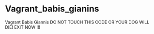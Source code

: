 # Vagrant_babis_gianins
Vagrant Babis Giannis
DO NOT TOUCH THIS CODE OR YOUR DOG WILL DIE! 
EXIT 
NOW
!!!
